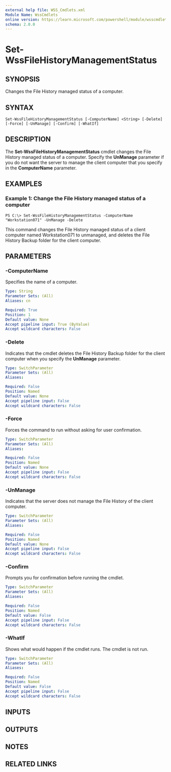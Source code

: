 ```yaml
---
external help file: WSS_Cmdlets.xml
Module Name: WssCmdlets
online version: https://learn.microsoft.com/powershell/module/wsscmdlets/set-wssfilehistorymanagementstatus?view=windowsserver2012-ps&wt.mc_id=ps-gethelp
schema: 2.0.0
---
```


# Set-WssFileHistoryManagementStatus

## SYNOPSIS
Changes the File History managed status of a computer.

## SYNTAX

```
Set-WssFileHistoryManagementStatus [-ComputerName] <String> [-Delete] [-Force] [-UnManage] [-Confirm] [-WhatIf]
```

## DESCRIPTION
The **Set-WssFileHistoryManagementStatus** cmdlet changes the File History managed status of a computer.
Specify the **UnManage** parameter if you do not want the server to manage the client computer that you specify in the **ComputerName** parameter.

## EXAMPLES

### Example 1: Change the File History managed status of a computer
```
PS C:\> Set-WssFileHistoryManagementStatus -ComputerName "Workstation071" -UnManage -Delete
```

This command changes the File History managed status of a client computer named Workstation071 to unmanaged, and deletes the File History Backup folder for the client computer.

## PARAMETERS

### -ComputerName
Specifies the name of a computer.

```yaml
Type: String
Parameter Sets: (All)
Aliases: cn

Required: True
Position: 1
Default value: None
Accept pipeline input: True (ByValue)
Accept wildcard characters: False
```

### -Delete
Indicates that the cmdlet deletes the File History Backup folder for the client computer when you specify the **UnManage** parameter.

```yaml
Type: SwitchParameter
Parameter Sets: (All)
Aliases: 

Required: False
Position: Named
Default value: None
Accept pipeline input: False
Accept wildcard characters: False
```

### -Force
Forces the command to run without asking for user confirmation.

```yaml
Type: SwitchParameter
Parameter Sets: (All)
Aliases: 

Required: False
Position: Named
Default value: None
Accept pipeline input: False
Accept wildcard characters: False
```

### -UnManage
Indicates that the server does not manage the File History of the client computer.

```yaml
Type: SwitchParameter
Parameter Sets: (All)
Aliases: 

Required: False
Position: Named
Default value: None
Accept pipeline input: False
Accept wildcard characters: False
```

### -Confirm
Prompts you for confirmation before running the cmdlet.

```yaml
Type: SwitchParameter
Parameter Sets: (All)
Aliases: 

Required: False
Position: Named
Default value: False
Accept pipeline input: False
Accept wildcard characters: False
```

### -WhatIf
Shows what would happen if the cmdlet runs.
The cmdlet is not run.

```yaml
Type: SwitchParameter
Parameter Sets: (All)
Aliases: 

Required: False
Position: Named
Default value: False
Accept pipeline input: False
Accept wildcard characters: False
```

## INPUTS

## OUTPUTS

## NOTES

## RELATED LINKS



